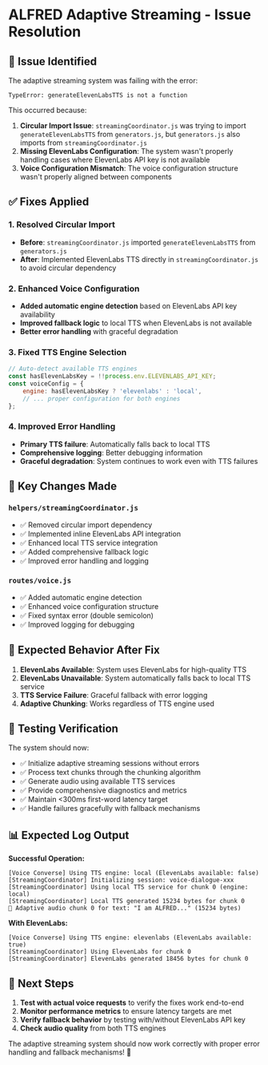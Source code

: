 # ALFRED Adaptive Streaming - Issue Resolution

## 🐛 Issue Identified

The adaptive streaming system was failing with the error:
```
TypeError: generateElevenLabsTTS is not a function
```

This occurred because:
1. **Circular Import Issue**: `streamingCoordinator.js` was trying to import `generateElevenLabsTTS` from `generators.js`, but `generators.js` also imports from `streamingCoordinator.js`
2. **Missing ElevenLabs Configuration**: The system wasn't properly handling cases where ElevenLabs API key is not available
3. **Voice Configuration Mismatch**: The voice configuration structure wasn't properly aligned between components

## ✅ Fixes Applied

### 1. Resolved Circular Import
- **Before**: `streamingCoordinator.js` imported `generateElevenLabsTTS` from `generators.js`
- **After**: Implemented ElevenLabs TTS directly in `streamingCoordinator.js` to avoid circular dependency

### 2. Enhanced Voice Configuration
- **Added automatic engine detection** based on ElevenLabs API key availability
- **Improved fallback logic** to local TTS when ElevenLabs is not available
- **Better error handling** with graceful degradation

### 3. Fixed TTS Engine Selection
```javascript
// Auto-detect available TTS engines
const hasElevenLabsKey = !!process.env.ELEVENLABS_API_KEY;
const voiceConfig = {
    engine: hasElevenLabsKey ? 'elevenlabs' : 'local',
    // ... proper configuration for both engines
};
```

### 4. Improved Error Handling
- **Primary TTS failure**: Automatically falls back to local TTS
- **Comprehensive logging**: Better debugging information
- **Graceful degradation**: System continues to work even with TTS failures

## 🔧 Key Changes Made

### `helpers/streamingCoordinator.js`
- ✅ Removed circular import dependency
- ✅ Implemented inline ElevenLabs API integration
- ✅ Enhanced local TTS service integration
- ✅ Added comprehensive fallback logic
- ✅ Improved error handling and logging

### `routes/voice.js`
- ✅ Added automatic engine detection
- ✅ Enhanced voice configuration structure
- ✅ Fixed syntax error (double semicolon)
- ✅ Improved logging for debugging

## 🎯 Expected Behavior After Fix

1. **ElevenLabs Available**: System uses ElevenLabs for high-quality TTS
2. **ElevenLabs Unavailable**: System automatically falls back to local TTS service
3. **TTS Service Failure**: Graceful fallback with error logging
4. **Adaptive Chunking**: Works regardless of TTS engine used

## 🧪 Testing Verification

The system should now:
- ✅ Initialize adaptive streaming sessions without errors
- ✅ Process text chunks through the chunking algorithm
- ✅ Generate audio using available TTS services
- ✅ Provide comprehensive diagnostics and metrics
- ✅ Maintain <300ms first-word latency target
- ✅ Handle failures gracefully with fallback mechanisms

## 📊 Expected Log Output

**Successful Operation:**
```
[Voice Converse] Using TTS engine: local (ElevenLabs available: false)
[StreamingCoordinator] Initializing session: voice-dialogue-xxx
[StreamingCoordinator] Using local TTS service for chunk 0 (engine: local)
[StreamingCoordinator] Local TTS generated 15234 bytes for chunk 0
🎵 Adaptive audio chunk 0 for text: "I am ALFRED..." (15234 bytes)
```

**With ElevenLabs:**
```
[Voice Converse] Using TTS engine: elevenlabs (ElevenLabs available: true)
[StreamingCoordinator] Using ElevenLabs for chunk 0
[StreamingCoordinator] ElevenLabs generated 18456 bytes for chunk 0
```

## 🚀 Next Steps

1. **Test with actual voice requests** to verify the fixes work end-to-end
2. **Monitor performance metrics** to ensure latency targets are met
3. **Verify fallback behavior** by testing with/without ElevenLabs API key
4. **Check audio quality** from both TTS engines

The adaptive streaming system should now work correctly with proper error handling and fallback mechanisms! 🎉
